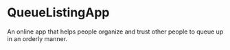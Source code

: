 # QueueListingApp
An online app that helps people organize and trust other people to queue up in an orderly manner.
